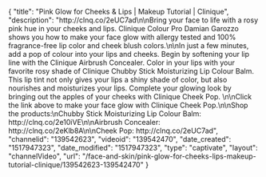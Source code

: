 {
    "title": "Pink Glow for Cheeks & Lips | Makeup Tutorial | Clinique",
    "description": "http:\/\/clnq.co\/2eUC7ad\n\nBring your face to life with a rosy pink hue in your cheeks and lips. Clinique Colour Pro Damian Garozzo shows you how to make your face glow with allergy tested and 100% fragrance-free lip color and cheek blush colors.\n\nIn just a few minutes, add a pop of colour into your lips and cheeks. Begin by softening your lip line with the Clinique Airbrush Concealer. Color in your lips with your favorite rosy shade of Clinique Chubby Stick Moisturizing Lip Colour Balm. This lip tint not only gives your lips a shiny shade of color, but also nourishes and moisturizes your lips. Complete your glowing look by bringing out the apples of your cheeks with Clinique Cheek Pop. \n\nClick the link above to make your face glow with Clinique Cheek Pop.\n\nShop the products:\nChubby Stick Moisturizing Lip Colour Balm: http:\/\/clnq.co\/2e10iVE\n\nAirbrush Concealer: http:\/\/clnq.co\/2eKlb8A\n\nCheek Pop: http:\/\/clnq.co\/2eUC7ad",
    "channelid": "139542623",
    "videoid": "139542470",
    "date_created": "1517947323",
    "date_modified": "1517947323",
    "type": "captivate",
    "layout": "channelVideo",
    "url": "\/face-and-skin\/pink-glow-for-cheeks-lips-makeup-tutorial-clinique\/139542623-139542470"
}